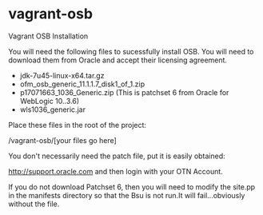 vagrant-osb
===========

Vagrant OSB Installation

You will need the following files to sucessfully install OSB.  You will need to download them from Oracle and accept their licensing agreement.

- jdk-7u45-linux-x64.tar.gz
- ofm_osb_generic_11.1.1.7_disk1_of_1.zip
- p17071663_1036_Generic.zip (This is patchset 6 from Oracle for WebLogic 10..3.6) 
- wls1036_generic.jar

Place these files in the root of the project:

<your path>/vagrant-osb/[your files go here]

You don't necessarily need the patch file, put it is easily obtained:

http://support.oracle.com and then login with your OTN Account.

If you do not download Patchset 6, then you will need to modify the site.pp in the manifests directory so that the Bsu is not run.It will fail...obviously without the file.


